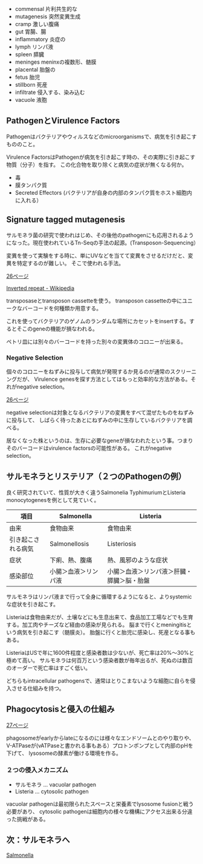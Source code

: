 - commensal 片利共生的な
- mutagenesis 突然変異生成
- cramp 激しい腹痛
- gut 胃腸、腸
- inflammatory 炎症の
- lymph リンパ液
- spleen 膵臓
- meninges meninxの複数形、髄膜
- placental 胎盤の
- fetus 胎児
- stillborn 死産
- infiltrate 侵入する、染み込む
- vacuole 液胞

## PathogenとVirulence Factors

Pathogenはバクテリアやウィルスなどのmicroorganismsで、病気を引き起こすもののこと。

Virulence FactorsはPathogenが病気を引き起こす時の、その実際に引き起こす物質（分子）を指す。
この化合物を取り除くと病気の症状が無くなる何か。

- 毒
- 膜タンパク質
- Secreted Effectors (バクテリアが自身の内部のタンパク質をホスト細胞内に入れる）

## Signature tagged mutagenesis

サルモネラ菌の研究で使われはじめ、その後他のpathogenにも応用されるようになった。現在使われているTn-Seqの手法の起源。(Transposon-Sequencing）

変異を使って実験をする時に、単にUVなどを当てて変異をさせるだけだと、変異を特定するのが難しい。
そこで使われる手法。

[26ページ](https://karino2.github.io/ImageGallery/CellBiology706x3.html#lg=1&slide=25)

[Inverted repeat - Wikipedia](https://en.wikipedia.org/wiki/Inverted_repeat)

transposaseとtransposon cassetteを使う。
transposon cassetteの中にユニークなバーコードを何種類か用意する。

これを使ってバクテリアのゲノムのランダムな場所にカセットをinsertする。するとそこのgeneの機能が損なわれる。

ペトリ皿には別々のバーコードを持った別々の変異体のコロニーが出来る。

### Negative Selection

個々のコロニーをねずみに投与して病気が発現するか見るのが通常のスクリーニングだが、
Virulence genesを探す方法としてはもっと効率的な方法がある。それがnegative selection。

[26ページ](https://karino2.github.io/ImageGallery/CellBiology706x3.html#lg=1&slide=25)

negative selectionは対象となるバクテリアの変異をすべて混ぜたものをねずみに投与して、
しばらく待ったあとにねずみの中に生存しているバクテリアを調べる。

居なくなった株というのは、生存に必要なgeneが損なわれたという事。つまりそのバーコードはvirulence factorsの可能性がある。
これがnegative selection。

## サルモネラとリステリア（２つのPathogenの例）

良く研究されていて、性質が大きく違うSalmonelia TyphimuriumとListeria monocytogenesを例として見ていく。

| 項目 | Salmonella | Listeria |
| ---- | ---- | ---- |
| 由来 | 食物由来 | 食物由来 |
| 引き起こされる病気 | Salmonellosis | Listeriosis |
| 症状 | 下痢、熱、腹痛 | 熱、風邪のような症状 |
| 感染部位 | 小腸＞血液＞リンパ液 | 小腸＞血液＞リンパ液＞肝臓・膵臓＞脳・胎盤 |

サルモネラはリンパ液まで行って全身に循環するようになると、よりsystemicな症状を引き起こす。

Listeriaは食物由来だが、土壌などにも生息出来て、食品加工工場などでも生育する。加工肉やチーズなど経由の感染が見られる。
脳まで行くとmeningitisという病気を引き起こす（髄膜炎）。
胎盤に行くと胎児に感染し、死産となる事もある。

ListeriaはUSで年に1600件程度と感染者数は少ないが、死亡率は20%〜30%と極めて高い。
サルモネラは何百万という感染者数が毎年出るが、死ぬのは数百のオーダーで死亡率はすごく低い。

どちらもintracellular pathogensで、通常はとりこまないような細胞に自らを侵入させる仕組みを持つ。

## Phagocytosisと侵入の仕組み

[27ページ](https://karino2.github.io/ImageGallery/CellBiology706x3.html#lg=1&slide=26)

phagosomeがearlyからlateになるのには様々なエンドソームとのやり取りや、V-ATPaseが(vATPaseと書かれる事もある）プロトンポンプとして内部のpHを下げて、
lysosomeの酵素が働ける環境を作る。

### ２つの侵入メカニズム

- サルモネラ ... vacuolar pathogen
- Listeria ... cytosolic pathogen

vacuolar pathogenは最初限られたスペースと栄養素でlysosome fusionと戦う必要があり、
cytosolic pathogenは細胞内の様々な機構にアクセス出来る分違った挑戦がある。

## 次：サルモネラへ

[Salmonella](Salmonella.md)